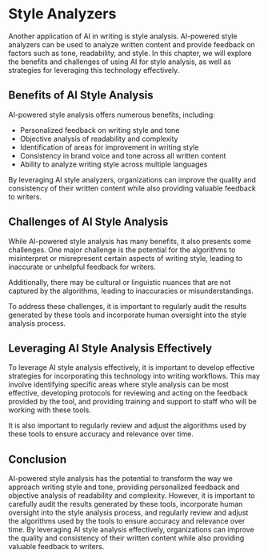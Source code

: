 Style Analyzers
==========================================================

Another application of AI in writing is style analysis. AI-powered style analyzers can be used to analyze written content and provide feedback on factors such as tone, readability, and style. In this chapter, we will explore the benefits and challenges of using AI for style analysis, as well as strategies for leveraging this technology effectively.

Benefits of AI Style Analysis
-----------------------------

AI-powered style analysis offers numerous benefits, including:

* Personalized feedback on writing style and tone
* Objective analysis of readability and complexity
* Identification of areas for improvement in writing style
* Consistency in brand voice and tone across all written content
* Ability to analyze writing style across multiple languages

By leveraging AI style analyzers, organizations can improve the quality and consistency of their written content while also providing valuable feedback to writers.

Challenges of AI Style Analysis
-------------------------------

While AI-powered style analysis has many benefits, it also presents some challenges. One major challenge is the potential for the algorithms to misinterpret or misrepresent certain aspects of writing style, leading to inaccurate or unhelpful feedback for writers.

Additionally, there may be cultural or linguistic nuances that are not captured by the algorithms, leading to inaccuracies or misunderstandings.

To address these challenges, it is important to regularly audit the results generated by these tools and incorporate human oversight into the style analysis process.

Leveraging AI Style Analysis Effectively
----------------------------------------

To leverage AI style analysis effectively, it is important to develop effective strategies for incorporating this technology into writing workflows. This may involve identifying specific areas where style analysis can be most effective, developing protocols for reviewing and acting on the feedback provided by the tool, and providing training and support to staff who will be working with these tools.

It is also important to regularly review and adjust the algorithms used by these tools to ensure accuracy and relevance over time.

Conclusion
----------

AI-powered style analysis has the potential to transform the way we approach writing style and tone, providing personalized feedback and objective analysis of readability and complexity. However, it is important to carefully audit the results generated by these tools, incorporate human oversight into the style analysis process, and regularly review and adjust the algorithms used by the tools to ensure accuracy and relevance over time. By leveraging AI style analysis effectively, organizations can improve the quality and consistency of their written content while also providing valuable feedback to writers.
